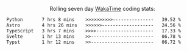 <p align="center">Rolling seven day <a href="https://wakatime.com/@syrkis"/>WakaTime</a> coding stats:</p>
<!--START_SECTION:waka-->

```txt
Python       7 hrs 8 mins    >>>>>>>>>>---------------   39.52 %
Astro        4 hrs 26 mins   >>>>>>-------------------   24.56 %
TypeScript   3 hrs 7 mins    >>>>---------------------   17.33 %
Svelte       1 hr 13 mins    >>-----------------------   06.78 %
Typst        1 hr 12 mins    >>-----------------------   06.72 %
```

<!--END_SECTION:waka-->
